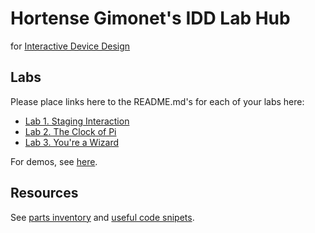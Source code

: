 # Hortense Gimonet's IDD Lab Hub
for [Interactive Device Design](https://github.com/FAR-Lab/Developing-and-Designing-Interactive-Devices/)

## Labs
Please place links here to the README.md's for each of your labs here:
- [Lab 1. Staging Interaction](Lab%201/)
- [Lab 2. The Clock of Pi](Lab%202/)
- [Lab 3. You're a Wizard](Lab%203/)

For demos, see [here](https://www.youtube.com/watch?v=A4iu2SVTTEs&list=PLRs-v4T858Ldc9at1v64JoEdFnteZAZzw).

## Resources

See [parts inventory](Lab%202/partslist.md) and [useful code snipets](Lab%202/pi_setup.md).

